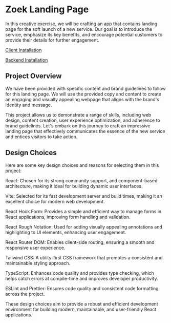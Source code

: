 # Zoek Landing Page

In this creative exercise, we will be crafting an app that contains landing page for the soft launch of a new service. Our goal is to introduce the service, emphasize its key benefits, and encourage potential customers to provide their details for further engagement.

[Client Installation](client/README.md)

[Backend Installation](api/README.md)

## Project Overview

We have been provided with specific content and brand guidelines to follow for this landing page. We will use the provided copy and content to create an engaging and visually appealing webpage that aligns with the brand's identity and message.

This project allows us to demonstrate a range of skills, including web design, content creation, user experience optimization, and adherence to brand guidelines. Let's embark on this journey to craft an impressive landing page that effectively communicates the essence of the new service and entices visitors to take action.

## Design Choices

Here are some key design choices and reasons for selecting them in this project:

React: Chosen for its strong community support, and component-based architecture, making it ideal for building dynamic user interfaces.

Vite: Selected for its fast development server and build times, making it an excellent choice for modern web development.

React Hook Form: Provides a simple and efficient way to manage forms in React applications, improving form handling and validation.

React Rough Notation: Used for adding visually appealing annotations and highlighting to UI elements, enhancing user engagement.

React Router DOM: Enables client-side routing, ensuring a smooth and responsive user experience.

Tailwind CSS: A utility-first CSS framework that promotes a consistent and maintainable styling approach.

TypeScript: Enhances code quality and provides type checking, which helps catch errors at compile-time and improves developer productivity.

ESLint and Prettier: Ensures code quality and consistent code formatting across the project.

These design choices aim to provide a robust and efficient development environment for building modern, maintainable, and user-friendly React applications.
